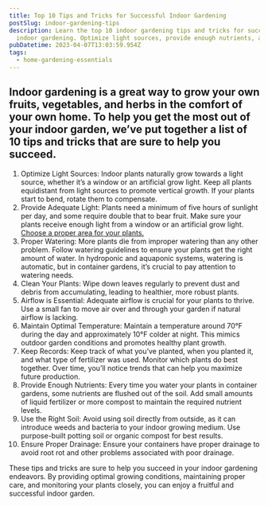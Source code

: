 ```yaml
---
title: Top 10 Tips and Tricks for Successful Indoor Gardening
postSlug: indoor-gardening-tips
description: Learn the top 10 indoor gardening tips and tricks for successful
  indoor gardening. Optimize light sources, provide enough nutrients, and more!
pubDatetime: 2023-04-07T13:03:59.954Z
tags:
  - home-gardening-essentials
---
```

## Indoor gardening is a great way to grow your own fruits, vegetables, and herbs in the comfort of your own home. To help you get the most out of your indoor garden, we’ve put together a list of 10 tips and tricks that are sure to help you succeed.

1. Optimize Light Sources: Indoor plants naturally grow towards a light source, whether it’s a window or an artificial grow light. Keep all plants equidistant from light sources to promote vertical growth. If your plants start to bend, rotate them to compensate.
2. Provide Adequate Light: Plants need a minimum of five hours of sunlight per day, and some require double that to bear fruit. Make sure your plants receive enough light from a window or an artificial grow light. [Choose a proper area for your plants.](https://urbangardener.wiki/posts/where-to-grow-indoor-herbs--edibles/)
3. Proper Watering: More plants die from improper watering than any other problem. Follow watering guidelines to ensure your plants get the right amount of water. In hydroponic and aquaponic systems, watering is automatic, but in container gardens, it’s crucial to pay attention to watering needs.
4. Clean Your Plants: Wipe down leaves regularly to prevent dust and debris from accumulating, leading to healthier, more robust plants.
5. Airflow is Essential: Adequate airflow is crucial for your plants to thrive. Use a small fan to move air over and through your garden if natural airflow is lacking.
6. Maintain Optimal Temperature: Maintain a temperature around 70°F during the day and approximately 10°F colder at night. This mimics outdoor garden conditions and promotes healthy plant growth.
7. Keep Records: Keep track of what you’ve planted, when you planted it, and what type of fertilizer was used. Monitor which plants do best together. Over time, you’ll notice trends that can help you maximize future production.
8. Provide Enough Nutrients: Every time you water your plants in container gardens, some nutrients are flushed out of the soil. Add small amounts of liquid fertilizer or more compost to maintain the required nutrient levels.
9. Use the Right Soil: Avoid using soil directly from outside, as it can introduce weeds and bacteria to your indoor growing medium. Use purpose-built potting soil or organic compost for best results.
10. Ensure Proper Drainage: Ensure your containers have proper drainage to avoid root rot and other problems associated with poor drainage.

These tips and tricks are sure to help you succeed in your indoor gardening endeavors. By providing optimal growing conditions, maintaining proper care, and monitoring your plants closely, you can enjoy a fruitful and successful indoor garden.